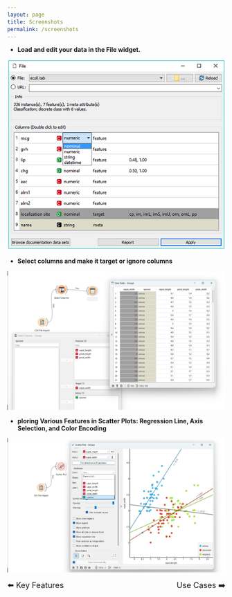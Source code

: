 ```yaml
---
layout: page
title: Screenshots
permalink: /screenshots
---
```


* **Load and edit your data in the File widget.**

![](../assets/screenshots/1.png)



* **Select columns and make it target or ignore columns**

![](../assets/screenshots/2.jpg)


* **ploring Various Features in Scatter Plots: Regression Line, Axis Selection, and Color Encoding**

![](../assets/screenshots/3.jpg)





<div style="display: flex; justify-content: space-between; width: 100%;">
  <a href="/PSDV-orange3/keyFeature" style="text-decoration: none; font-size: large;">⬅️ Key Features</a>
  <a href="/PSDV-orange3/usecases" style="text-decoration: none; font-size: large;">Use Cases ➡️</a>
</div>